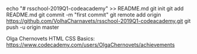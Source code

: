 echo "# rsschool-2019Q1-codeacademy" >> README.md
git init
git add README.md
git commit -m "first commit"
git remote add origin https://github.com/VolhaCharnavets/rsschool-2019Q1-codeacademy.git
git push -u origin master

Olga Chernovets
HTML CSS Basics: https://www.codecademy.com/users/OlgaChernovets/achievements
